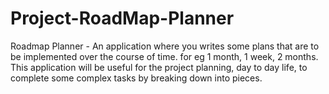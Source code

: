 # Project-RoadMap-Planner
Roadmap Planner - An application where you writes some plans that are to be implemented over the course of time. for eg  1 month, 1 week, 2 months.  This application will be useful for the project planning, day to day life, to complete some complex tasks by breaking down into pieces.
